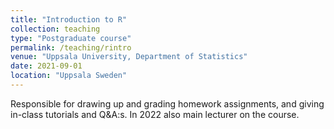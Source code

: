 ```yaml
---
title: "Introduction to R"
collection: teaching
type: "Postgraduate course"
permalink: /teaching/rintro
venue: "Uppsala University, Department of Statistics"
date: 2021-09-01
location: "Uppsala Sweden"
---
```


Responsible for drawing up and grading homework assignments, and giving in-class tutorials and Q&A:s. In 2022 also main lecturer on the course.

